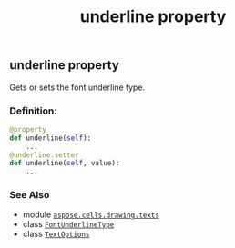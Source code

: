 ﻿---
title: underline property
second_title: Aspose.Cells for Python via .NET API References
description: 
type: docs
weight: 290
url: /aspose.cells.drawing.texts/textoptions/underline/
is_root: false
---

## underline property


Gets or sets the font underline type.
### Definition:
```python
@property
def underline(self):
    ...
@underline.setter
def underline(self, value):
    ...
```

### See Also
* module [`aspose.cells.drawing.texts`](../../)
* class [`FontUnderlineType`](/cells/python-net/aspose.cells/fontunderlinetype)
* class [`TextOptions`](/cells/python-net/aspose.cells.drawing.texts/textoptions)

